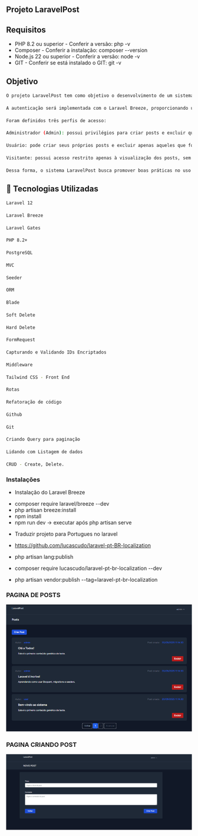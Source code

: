 ## Projeto LaravelPost

## Requisitos

* PHP 8.2 ou superior - Conferir a versão: php -v
* Composer - Conferir a instalação: composer --version
* Node.js 22 ou superior - Conferir a versão: node -v
* GIT - Conferir se está instalado o GIT: git -v


## Objetivo

```sh
O projeto LaravelPost tem como objetivo o desenvolvimento de um sistema de gerenciamento de posts que utilize autenticação e autorização para garantir a segurança e integridade das informações.

A autenticação será implementada com o Laravel Breeze, proporcionando um fluxo eficiente e seguro para registro e login de usuários. Já o controle de autorização será realizado por meio do recurso Gates, assegurando que cada usuário execute apenas as ações compatíveis com seu nível de permissão.

Foram definidos três perfis de acesso:

Administrador (Admin): possui privilégios para criar posts e excluir qualquer publicação do sistema, independentemente do autor.

Usuário: pode criar seus próprios posts e excluir apenas aqueles que foram criados por ele.

Visitante: possui acesso restrito apenas à visualização dos posts, sem autorização para criar ou excluir publicações.

Dessa forma, o sistema LaravelPost busca promover boas práticas no uso de autenticação e autorização no framework Laravel, além de servir como base de estudo para sistemas de controle de acesso baseados em perfis de usuários.

```

  ## 🚀 Tecnologias Utilizadas

```sh
Laravel 12

Laravel Breeze

Laravel Gates

PHP 8.2+

PostgreSQL

MVC

Seeder

ORM

Blade

Soft Delete

Hard Delete

FormRequest

Capturando e Validando IDs Encriptados

Middleware

Tailwind CSS - Front End

Rotas

Refatoração de código

Github

Git

Criando Query para paginação

Lidando com Listagem de dados

CRUD - Create, Delete.

 ```

### Instalações

* Instalação do Laravel Breeze

 - composer require laravel/breeze --dev
 - php artisan breeze:install
 - npm install
 - npm run dev  -> executar após php artisan serve

 * Traduzir projeto para Portugues no laravel

 - https://github.com/lucascudo/laravel-pt-BR-localization

 - php artisan lang:publish
 - composer require lucascudo/laravel-pt-br-localization --dev
 - php artisan vendor:publish --tag=laravel-pt-br-localization


### PAGINA DE POSTS

![alt text](image.png)

### PAGINA CRIANDO POST

![alt text](image-1.png)
